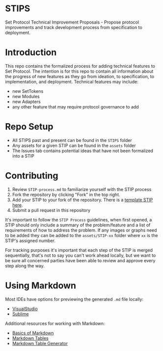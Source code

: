 # STIPS
Set Protocol Technical Improvement Proposals - Propose protocol improvements and track development process from specification to deployment.

# Introduction
This repo contains the formalized process for adding technical features to Set Protocol. The intention is for this repo to contain all information about the progress of new features as they go from ideation, to specification, to implementation, and deployment. Technical features may include:
- new SetTokens
- new Modules
- new Adapters
- any other feature that may require protocol governance to add

# Repo Setup
- All STIPS past and present can be found in the `STIPS` folder
- Any assets for a given STIP can be found in the `assets` folder
- The Issues tab contains potential ideas that have not been formalized into a STIP

# Contributing
1. Review `STIP-process.md` to familiarize yourself with the STIP process
2. Fork the repository by clicking "Fork" in the top right. 
3. Add your STIP to your fork of the repository. There is a [template STIP here](./STIP-process.md).
4. Submit a pull request in this repository

It's important to follow the `STIP Process` guidelines, when first opened, a STIP should only include a summary of the problem/feature and a list of requirements of how to address the problem. If any images or graphs need to be added they can be added to the `assets/STIP-xx` folder where `xx` is the STIP's assigned number.

For tracking purposes it's important that each step of the STIP is merged sequentially, that's not to say you can't work ahead locally, but we want to be sure all concerned parties have been able to review and approve every step along the way.

# Using Markdown
Most IDEs have options for previewing the generated `.md` file locally:
- [VisualStudio](https://code.visualstudio.com/docs/languages/markdown)
- [Sublime](https://packagecontrol.io/packages/MarkdownLivePreview)

Additional resources for working with Markdown:
- [Basics of Markdown](https://www.markdownguide.org/basic-syntax/)
- [Markdown Tables](https://www.markdownguide.org/extended-syntax/)
- [Markdown Table Generator](https://www.tablesgenerator.com/markdown_tables)
